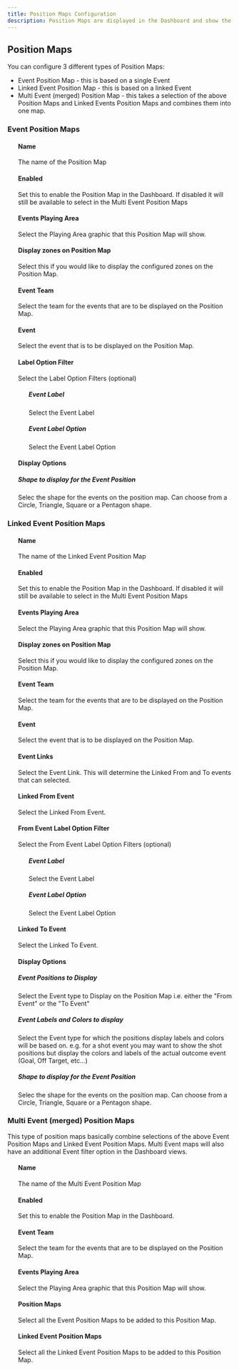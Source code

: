 ```yaml
---
title: Position Maps Configuration
description: Position Maps are displayed in the Dashboard and show the positions of shots, passes, etc.. that were tagged during a game.
---
```


## Position Maps

You can configure 3 different types of Position Maps:
- Event Position Map - this is based on a single Event
- Linked Event Position Map - this is based on a linked Event
- Multi Event (merged) Position Map - this takes a selection of the above Position Maps and Linked Events Position Maps and combines them into one map.

### Event Position Maps

<ul>

#### Name

The name of the Position Map

#### Enabled

Set this to enable the Position Map in the Dashboard. If disabled it will still be available to select in the Multi Event Position Maps

#### Events Playing Area

Select the Playing Area graphic that this Position Map will show.

#### Display zones on Position Map

Select this if you would like to display the configured zones on the Position Map.

#### Event Team

Select the team for the events that are to be displayed on the Position Map.

#### Event

Select the event that is to be displayed on the Position Map.

#### Label Option Filter

Select the Label Option Filters (optional)
<ul>

##### Event Label

Select the Event Label

##### Event Label Option

Select the Event Label Option

</ul>

#### Display Options

##### Shape to display for the Event Position

Selec the shape for the events on the position map. Can choose from a Circle, Triangle, Square or a Pentagon shape.

</ul>

### Linked Event Position Maps


<ul>

#### Name

The name of the Linked Event Position Map

#### Enabled

Set this to enable the Position Map in the Dashboard. If disabled it will still be available to select in the Multi Event Position Maps

#### Events Playing Area

Select the Playing Area graphic that this Position Map will show.

#### Display zones on Position Map

Select this if you would like to display the configured zones on the Position Map.

#### Event Team

Select the team for the events that are to be displayed on the Position Map.

#### Event

Select the event that is to be displayed on the Position Map.

#### Event Links

Select the Event Link. This will determine the Linked From and To events that can selected. 

#### Linked From Event

Select the Linked From Event.

#### From Event Label Option Filter

Select the From Event Label Option Filters (optional)

<ul>

##### Event Label

Select the Event Label

##### Event Label Option

Select the Event Label Option

</ul>

#### Linked To Event

Select the Linked To Event.

#### Display Options

##### Event Positions to Display

Select the Event type to Display on the Position Map i.e. either the "From Event" or the "To Event"

##### Event Labels and Colors to display

Select the Event type for which the positions display labels and colors will be based on. e.g. for a shot event you may want to show the shot positions but display the colors and labels of the actual outcome event (Goal, Off Target, etc...)

##### Shape to display for the Event Position

Selec the shape for the events on the position map. Can choose from a Circle, Triangle, Square or a Pentagon shape.

</ul>


### Multi Event (merged) Position Maps

This type of position maps basically combine selections of the above Event Position Maps and Linked Event Position Maps. Multi Event maps will also have an additional Event filter option in the Dashboard views.

<ul>

#### Name

The name of the Multi Event Position Map

#### Enabled

Set this to enable the Position Map in the Dashboard.

#### Event Team

Select the team for the events that are to be displayed on the Position Map.

#### Events Playing Area

Select the Playing Area graphic that this Position Map will show.

#### Position Maps

Select all the Event Position Maps to be added to this Position Map.

#### Linked Event Position Maps

Select all the Linked Event Position Maps to be added to this Position Map.

</ul>
